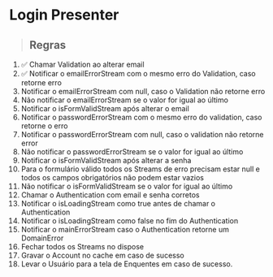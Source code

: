 # Login Presenter


> ## Regras 
1. ✅ Chamar Validation ao alterar email
2. ✅ Notificar o emailErrorStream com o mesmo erro do Validation, caso retorne erro
3. Notificar o emailErrorStream com null, caso o Validation não retorne erro
4. Não notificar o emailErrorStream se o valor for igual ao último
5. Notificar o isFormValidStream após alterar o email
7. Notificar o passwordErrorStream com o mesmo erro do validation, caso retorne o erro
8. Notificar o passwordErrorStream com null, caso o validation não retorne error
9. Não notificar o passwordErrorStream se o valor for igual ao último
10. Notificar o isFormValidStream após alterar a senha
11. Para o formulário válido todos os Streams de erro precisam estar null e todos os campos obrigatórios não podem estar vazios
12. Não notificar o isFormValidStream se o valor for igual ao último
13. Chamar o Authentication com email e senha corretos
14. Notificar o isLoadingStream como true antes de chamar o Authentication
15. Notificar o isLoadingStream como false no fim do Authentication
16. Notificar o mainErrorStream caso o Authentication retorne um DomainError
17. Fechar todos os Streams no dispose
18. Gravar o Account no cache em caso de sucesso
19. Levar o Usuário para a tela de Enquentes em caso de sucesso.
